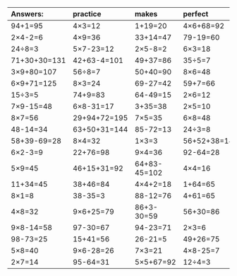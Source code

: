 | Answers: | practice | makes | perfect | ! |
| :--- | :--- | :--- | :--- | :--- |
| 94+1=95 | 4×3=12 | 1+19=20 | 4×6+68=92 | 62+32+48=142 | 
| 2×4-2=6 | 4×9=36 | 33+14=47 | 79-19=60 | 80+98-83=95 | 
| 24÷8=3 | 5×7-23=12 | 2×5-8=2 | 6×3=18 | 2+43=45 | 
| 71+30+30=131 | 42+63-4=101 | 49+37=86 | 35÷5=7 | 3×8=24 | 
| 3×9+80=107 | 56÷8=7 | 50+40=90 | 8×6=48 | 5×2=10 | 
| 6×9+71=125 | 8×3=24 | 69-27=42 | 59+7=66 | 95-7=88 | 
| 15÷3=5 | 74+9=83 | 64-49=15 | 2×6=12 | 2×8=16 | 
| 7×9-15=48 | 6×8-31=17 | 3+35=38 | 2×5=10 | 62+79-23=118 | 
| 8×7=56 | 29+94+72=195 | 7×5=35 | 6×8=48 | 5+73=78 | 
| 48-14=34 | 63+50+31=144 | 85-72=13 | 24÷3=8 | 3×6=18 | 
| 58+39-69=28 | 8×4=32 | 1×3=3 | 56+52+38=146 | 2×4=8 | 
| 6×2-3=9 | 22+76=98 | 9×4=36 | 92-64=28 | 6×6=36 | 
| 5×9=45 | 46+15+31=92 | 64+83-45=102 | 4×4=16 | 7+65=72 | 
| 11+34=45 | 38+46=84 | 4×4+2=18 | 1+64=65 | 9×8+64=136 | 
| 8×1=8 | 38-35=3 | 88-12=76 | 4+61=65 | 8×2=16 | 
| 4×8=32 | 9×6+25=79 | 86+3-30=59 | 56+30=86 | 4×2=8 | 
| 9×8-14=58 | 97-30=67 | 94-23=71 | 2×3=6 | 24+38=62 | 
| 98-73=25 | 15+41=56 | 26-21=5 | 49+26=75 | 7×7=49 | 
| 5×8=40 | 9×6-28=26 | 7×3=21 | 4×8-25=7 | 28+69+59=156 | 
| 2×7=14 | 95-64=31 | 5×5+67=92 | 12÷4=3 | 8×8+30=94 | 
